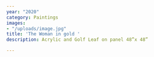 ```yaml
---
year: "2020"
category: Paintings
images:
- "/uploads/image.jpg"
title: 'The Woman in gold '
description: Acrylic and Golf Leaf on panel 48”x 48”

---
```

